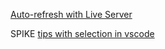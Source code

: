 [Auto-refresh with Live Server](https://www.freecodecamp.org/news/vscode-live-server-auto-refresh-browser/)

SPIKE [tips with selection in vscode](https://drive.google.com/file/d/1uVtT7Ko-ZRx_5eyA3c-mQySm3QRMWWUC/view?usp=sharing)


